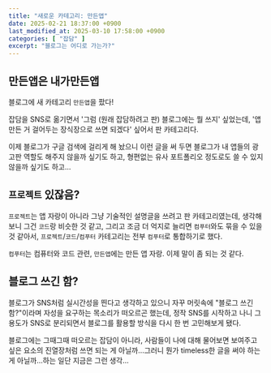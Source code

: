 ```yaml
---
title: "새로운 카테고리: 만든앱"
date: 2025-02-21 18:37:00 +0900
last_modified_at: 2025-03-10 17:58:00 +0900
categories: [ "잡담" ]
excerpt: "블로그는 어디로 가는가?"
---
```


## 만든앱은 내가만든앱

블로그에 새 카테고리 `만든앱`을 팠다!

잡담을 SNS로 옮기면서 '그럼 (원래 잡담하려고 판) 블로그에는 뭘 쓰지' 싶었는데, '앱 만든 거 걸어두는 장식장으로 쓰면 되겠다' 싶어서 판 카테고리다.

이제 블로그가 구글 검색에 걸리게 해 놨으니 이런 글을 써 두면 블로그가 내 앱들의 광고판 역할도 해주지 않을까 싶기도 하고, 형편없는 유사 포트폴리오 정도로도 쓸 수 있지 않을까 싶기도 하고...

## `프로젝트` 있잖음?

`프로젝트`는 앱 자랑이 아니라 그냥 기술적인 설명글을 쓰려고 판 카테고리였는데, 생각해보니 그건 `코드`랑 비슷한 것 같고, 그리고 조금 더 억지로 늘리면 `컴푸터`와도 묶을 수 있을 것 같아서, `프로젝트`/`코드`/`컴푸터` 카테고리는 전부 `컴푸터`로 통합하기로 했다.

`컴푸터`는 컴퓨터와 코드 관련, `만든앱`에는 만든 앱 자랑. 이제 말이 좀 되는 것 같다.

## 블로그 쓰긴 함?

블로그가 SNS처럼 실시간성을 띈다고 생각하고 있으니 자꾸 머릿속에 "블로그 쓰긴 함?"이라며 자성을 요구하는 목소리가 떠오르곤 했는데, 정작 SNS를 시작하고 나니 그 용도가 SNS로 분리되면서 블로그를 활용할 방식을 다시 한 번 고민해보게 됐다.

블로그에는 그때그때 떠오르는 잡담이 아니라, 사람들이 나에 대해 물어보면 보여주고 싶은 요소의 진열장처럼 쓰면 되는 게 아닐까...그러니 뭔가 timeless한 글을 써야 하는 게 아닐까...하는 일단 지금은 그런 생각...